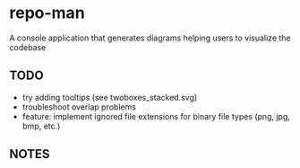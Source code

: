 # repo-man

A console application that generates diagrams helping users to visualize the codebase

## TODO
* try adding tooltips (see twoboxes_stacked.svg)
* troubleshoot overlap problems
* feature: implement ignored file extensions for binary file types (png, jpg, bmp, etc.)

## NOTES
